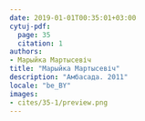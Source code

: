 ```yaml
---
date: 2019-01-01T00:35:01+03:00
cytuj-pdf:
  page: 35
  citation: 1
authors:
- Марыйка Мартысевіч
title: "Марыйка Мартысевіч"
description: "Амбасада. 2011"
locale: "be_BY"
images:
- cites/35-1/preview.png
---
```

